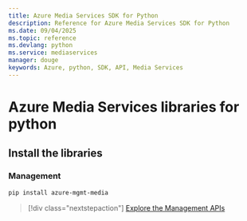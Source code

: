 ```yaml
---
title: Azure Media Services SDK for Python
description: Reference for Azure Media Services SDK for Python
ms.date: 09/04/2025
ms.topic: reference
ms.devlang: python
ms.service: mediaservices
manager: douge
keywords: Azure, python, SDK, API, Media Services
---
```

# Azure Media Services libraries for python

## Install the libraries


### Management

```bash
pip install azure-mgmt-media
```
> [!div class="nextstepaction"]
> [Explore the Management APIs](/python/api/overview/azure/mediaservices/management)